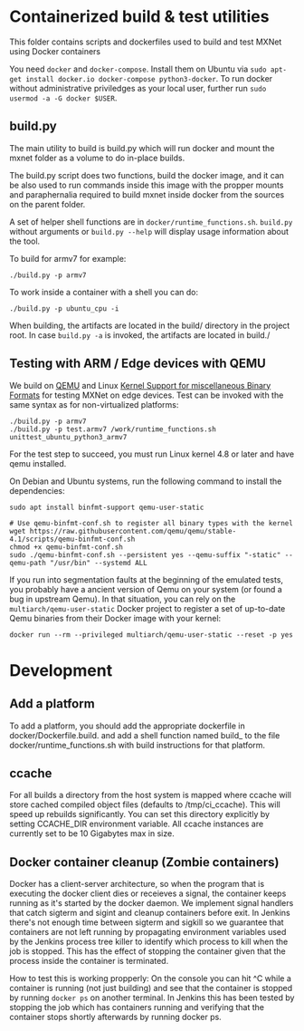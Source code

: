 <!--- Licensed to the Apache Software Foundation (ASF) under one -->
<!--- or more contributor license agreements.  See the NOTICE file -->
<!--- distributed with this work for additional information -->
<!--- regarding copyright ownership.  The ASF licenses this file -->
<!--- to you under the Apache License, Version 2.0 (the -->
<!--- "License"); you may not use this file except in compliance -->
<!--- with the License.  You may obtain a copy of the License at -->

<!---   http://www.apache.org/licenses/LICENSE-2.0 -->

<!--- Unless required by applicable law or agreed to in writing, -->
<!--- software distributed under the License is distributed on an -->
<!--- "AS IS" BASIS, WITHOUT WARRANTIES OR CONDITIONS OF ANY -->
<!--- KIND, either express or implied.  See the License for the -->
<!--- specific language governing permissions and limitations -->
<!--- under the License. -->

# Containerized build & test utilities

This folder contains scripts and dockerfiles used to build and test MXNet using
Docker containers

You need `docker` and `docker-compose`. Install them on Ubuntu via `sudo apt-get
install docker.io docker-compose python3-docker`. To run docker without
administrative priviledges as your local user, further run `sudo usermod -a -G
docker $USER`.

## build.py

The main utility to build is build.py which will run docker and mount the mxnet
folder as a volume to do in-place builds.

The build.py script does two functions, build the docker image, and it can be
also used to run commands inside this image with the propper mounts and
paraphernalia required to build mxnet inside docker from the sources on the
parent folder.

A set of helper shell functions are in `docker/runtime_functions.sh`.
`build.py` without arguments or `build.py --help` will display usage
information about the tool.

To build for armv7 for example:

```
./build.py -p armv7
```

To work inside a container with a shell you can do:

```
./build.py -p ubuntu_cpu -i
```

When building, the artifacts are located in the build/ directory in the project root. In case
`build.py -a` is invoked, the artifacts are located in build.<platform>/

## Testing with ARM / Edge devices with QEMU

We build on [QEMU](https://www.qemu.org/) and Linux [Kernel Support for
miscellaneous Binary
Formats](https://www.kernel.org/doc/html/v5.6/admin-guide/binfmt-misc.html) for
testing MXNet on edge devices. Test can be invoked with the same syntax as for
non-virtualized platforms:

```
./build.py -p armv7
./build.py -p test.armv7 /work/runtime_functions.sh unittest_ubuntu_python3_armv7
```

For the test step to succeed, you must run Linux kernel 4.8 or later and have qemu installed.

On Debian and Ubuntu systems, run the following command to install the dependencies:
```
sudo apt install binfmt-support qemu-user-static

# Use qemu-binfmt-conf.sh to register all binary types with the kernel
wget https://raw.githubusercontent.com/qemu/qemu/stable-4.1/scripts/qemu-binfmt-conf.sh
chmod +x qemu-binfmt-conf.sh
sudo ./qemu-binfmt-conf.sh --persistent yes --qemu-suffix "-static" --qemu-path "/usr/bin" --systemd ALL
```

If you run into segmentation faults at the beginning of the emulated tests, you
probably have a ancient version of Qemu on your system (or found a bug in
upstream Qemu). In that situation, you can rely on the
`multiarch/qemu-user-static` Docker project to register a set of up-to-date Qemu
binaries from their Docker image with your kernel:

```
docker run --rm --privileged multiarch/qemu-user-static --reset -p yes
```

# Development

## Add a platform

To add a platform, you should add the appropriate dockerfile in
docker/Dockerfile.build.<platform> and add a shell function named
build_<platform> to the file docker/runtime_functions.sh with build
instructions for that platform.

## ccache
For all builds a directory from the host system is mapped where ccache will store cached
compiled object files (defaults to /tmp/ci_ccache). This will speed up rebuilds
significantly. You can set this directory explicitly by setting CCACHE_DIR environment
variable. All ccache instances are currently set to be 10 Gigabytes max in size.

## Docker container cleanup (Zombie containers)

Docker has a client-server architecture, so when the program that is executing the docker client
dies or receieves a signal, the container keeps running as it's started by the docker daemon.
We implement signal handlers that catch sigterm and sigint and cleanup containers before exit. In
Jenkins there's not enough time between sigterm and sigkill so we guarantee that containers are not
left running by propagating environment variables used by the Jenkins process tree killer to
identify which process to kill when the job is stopped. This has the effect of stopping the
container given that the process inside the container is terminated.

How to test this is working propperly: On the console you can hit ^C while a container is running
(not just building) and see that the container is stopped by running `docker ps` on another
terminal. In Jenkins this has been tested by stopping the job which has containers running and
verifying that the container stops shortly afterwards by running docker ps.
